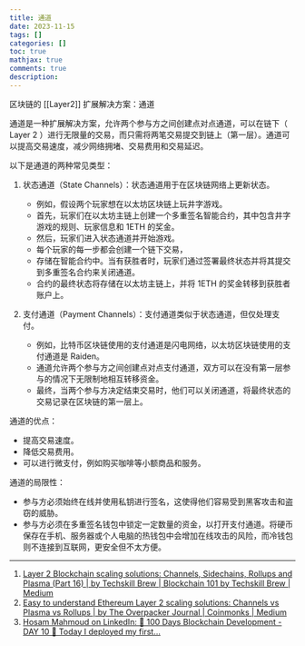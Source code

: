 ```yaml
---
title: 通道
date: 2023-11-15
tags: []
categories: []
toc: true
mathjax: true
comments: true
description: 
---
```


区块链的 [[Layer2]] 扩展解决方案：通道

通道是一种扩展解决方案，允许两个参与方之间创建点对点通道，可以在链下（ Layer 2 ）进行无限量的交易，而只需将两笔交易提交到链上（第一层）。通道可以提高交易速度，减少网络拥堵、交易费用和交易延迟。

以下是通道的两种常见类型：

1. 状态通道（State Channels）：状态通道用于在区块链网络上更新状态。
    - 例如，假设两个玩家想在以太坊区块链上玩井字游戏。
    - 首先，玩家们在以太坊主链上创建一个多重签名智能合约，其中包含井字游戏的规则、玩家信息和 1ETH 的奖金。
    - 然后，玩家们进入状态通道并开始游戏。
    - 每个玩家的每一步都会创建一个链下交易，
    - 存储在智能合约中。当有获胜者时，玩家们通过签署最终状态并将其提交到多重签名合约来关闭通道。
    - 合约的最终状态将存储在以太坊主链上，并将 1ETH 的奖金转移到获胜者账户上。

2. 支付通道（Payment Channels）：支付通道类似于状态通道，但仅处理支付。
    - 例如，比特币区块链使用的支付通道是闪电网络，以太坊区块链使用的支付通道是 Raiden。
    - 通道允许两个参与方之间创建点对点支付通道，双方可以在没有第一层参与的情况下无限制地相互转移资金。
    - 最终，当两个参与方决定结束交易时，他们可以关闭通道，将最终状态的交易记录在区块链的第一层上。

通道的优点：

- 提高交易速度。
- 降低交易费用。
- 可以进行微支付，例如购买咖啡等小额商品和服务。

通道的局限性：

- 参与方必须始终在线并使用私钥进行签名，这使得他们容易受到黑客攻击和盗窃的威胁。
- 参与方必须在多重签名钱包中锁定一定数量的资金，以打开支付通道。将硬币保存在手机、服务器或个人电脑的热钱包中会增加在线攻击的风险，而冷钱包则不连接到互联网，更安全但不太方便。

---

1. [Layer 2 Blockchain scaling solutions: Channels, Sidechains, Rollups and Plasma (Part 16) | by Techskill Brew | Blockchain 101 by Techskill Brew | Medium](https://medium.com/techskill-brew/layer-2-blockchain-scaling-solutions-channels-sidechains-rollups-and-plasma-part-16-79819e058ef6)
2. [Easy to understand Ethereum Layer 2 scaling solutions: Channels vs Plasma vs Rollups | by The Overpacker Journal | Coinmonks | Medium](https://medium.com/coinmonks/easy-to-understand-ethereum-layer-2-scaling-solutions-channels-vs-plasma-vs-rollups-1dc1d4e9cb52)
3. [Hosam Mahmoud on LinkedIn: 🎯 100 Days Blockchain Development - DAY 10 📅 Today I deployed my first…](https://ug.linkedin.com/posts/hosam-mahmoud-41725550_100-days-blockchain-development-day-activity-7037896089177395200-P4XB)
